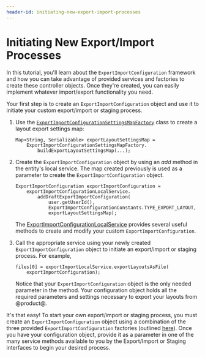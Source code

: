 ```yaml
---
header-id: initiating-new-export-import-processes
---
```


# Initiating New Export/Import Processes

In this tutorial, you'll learn about the `ExportImportConfiguration` framework
and how you can take advantage of provided services and factories to create
these controller objects. Once they're created, you can easily implement
whatever import/export functionality you need.

Your first step is to create an `ExportImportConfiguration` object and use it to
initiate your custom export/import or staging process.

1.  Use the
    [`ExportImportConfigurationSettingsMapFactory`](@platform-ref@/7.2-latest/javadocs/portal-kernel/com/liferay/exportimport/kernel/configuration/ExportImportConfigurationSettingsMapFactory.html)
    class to create a layout export settings map:

        Map<String, Serializable> exportLayoutSettingsMap =
            ExportImportConfigurationSettingsMapFactory.
                buildExportLayoutSettingsMap(...);

2.  Create the `ExportImportConfiguration` object by using an *add* method in
    the entity's local service. The map created previously is used as a
    parameter to create the `ExportImportConfiguration` object.

        ExportImportConfiguration exportImportConfiguration =
            exportImportConfigurationLocalService.
                addDraftExportImportConfiguration(
                    user.getUserId(),
                    ExportImportConfigurationConstants.TYPE_EXPORT_LAYOUT,
                    exportLayoutSettingsMap);

    The
    [ExportImportConfigurationLocalService](@platform-ref@/7.2-latest/javadocs/portal-kernel/com/liferay/exportimport/kernel/service/ExportImportConfigurationLocalService.html)
    provides several useful methods to create and modify your custom
    `ExportImportConfiguration`.

3.  Call the appropriate service using your newly created
    `ExportImportConfiguration` object to initiate an export/import or staging
    process. For example,

        files[0] = exportImportLocalService.exportLayoutsAsFile(
            exportImportConfiguration);

    Notice that your `ExportImportConfiguration` object is the only needed
    parameter in the method. Your configuration object holds all the required
    parameters and settings necessary to export your layouts from @product@.

It's that easy! To start your own export/import or staging process, you must
create an `ExportImportConfiguration` object using a combination of the three
provided `ExportImportConfiguration` factories (outlined
[here](/developer/frameworks/-/knowledge_base/7-2/export-import#export-import-processes)).
Once you have your configuration object, provide it as a parameter in one of the
many service methods available to you by the Export/Import or Staging interfaces
to begin your desired process.
